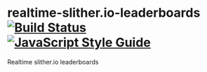 # realtime-slither.io-leaderboards [![Build Status](https://travis-ci.org/vvanelslande/slither.io-realtime-leaderboards.svg?branch=master)](https://travis-ci.org/vvanelslande/slither.io-realtime-leaderboards) [![JavaScript Style Guide](https://img.shields.io/badge/code_style-standard-brightgreen.svg)](https://standardjs.com)

Realtime slither.io leaderboards
